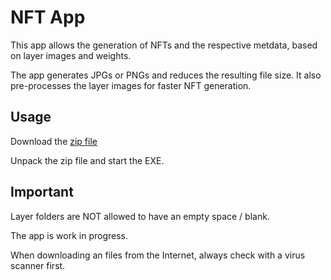 # NFT App

This app allows the generation of NFTs and the respective metdata, based on layer images and weights.

The app generates JPGs or PNGs and reduces the resulting file size. It also pre-processes the layer images for faster NFT generation.

## Usage


Download the [zip file](https://github.com/xErik/nft_app_exe/raw/main/nftgen_app.zip)

Unpack the zip file and start the EXE.

## Important

Layer folders are NOT allowed to have an empty space / blank.

The app is work in progress.

When downloading an files from the Internet, always check with a virus scanner first.

